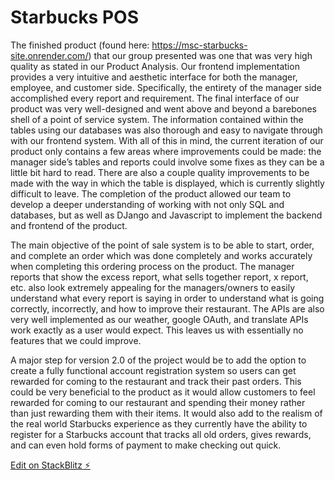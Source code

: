 # Starbucks POS

The finished product (found here: https://msc-starbucks-site.onrender.com/) that our group presented was one that was very high quality as stated in our Product Analysis. Our frontend implementation provides a very intuitive and aesthetic interface for both the manager, employee, and customer side. Specifically, the entirety of the manager side accomplished every report and requirement. The final interface of our product was very well-designed and went above and beyond a barebones shell of a point of service system.  The information contained within the tables using our databases was also thorough and easy to navigate through with our frontend system. With all of this in mind, the current iteration of our product only contains a few areas where improvements could be made: the manager side’s tables and reports could involve some fixes as they can be a little bit hard to read. There are also a couple quality improvements to be made with the way in which the table is displayed, which is currently slightly difficult to leave. The completion of the product allowed our team to develop a deeper understanding of working with not only SQL and databases, but as well as DJango and Javascript to implement the backend and frontend of the product.

The main objective of the point of sale system is to be able to start, order, and complete an order which was done completely and works accurately when completing this ordering process on the product. The manager reports that show the excess report, what sells together report, x report, etc. also look extremely appealing for the managers/owners to easily understand what every report is saying in order to understand what is going correctly, incorrectly, and how to improve their restaurant. The APIs are also very well implemented as our weather, google OAuth, and translate APIs work exactly as a user would expect. This leaves us with essentially no features that we could improve.

A major step for version 2.0 of the project would be to add the option to create a fully functional account registration system so users can get rewarded for coming to the restaurant and track their past orders. This could be very beneficial to the product as it would allow customers to feel rewarded for coming to our restaurant and spending their money rather than just rewarding them with their items. It would also add to the realism of the real world Starbucks experience as they currently have the ability to register for a Starbucks account that tracks all old orders, gives rewards, and can even hold forms of payment to make checking out quick.


[Edit on StackBlitz ⚡️](https://stackblitz.com/edit/react-ts-nawxkj)
